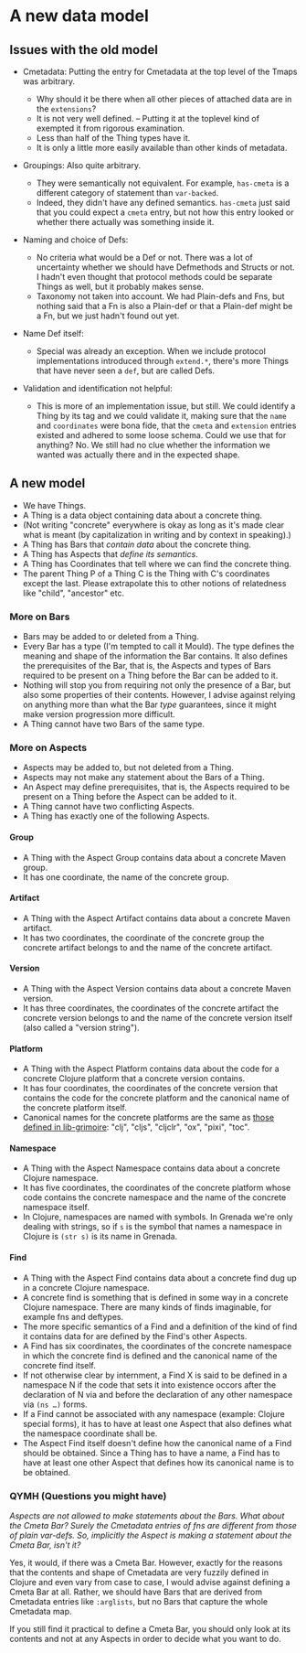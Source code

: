 # A new data model

## Issues with the old model

 - Cmetadata: Putting the entry for Cmetadata at the top level of the Tmaps was
   arbitrary.
    - Why should it be there when all other pieces of attached data are in the
      `extensions`?
    - It is not very well defined. – Putting it at the toplevel kind of exempted
      it from rigorous examination.
    - Less than half of the Thing types have it.
    - It is only a little more easily available than other kinds of metadata.

 - Groupings: Also quite arbitrary.
    - They were semantically not equivalent. For example, `has-cmeta` is a
      different category of statement than `var-backed`.
    - Indeed, they didn't have any defined semantics. `has-cmeta` just said that
      you could expect a `cmeta` entry, but not how this entry looked or whether
      there actually was something inside it.

 - Naming and choice of Defs:
    - No criteria what would be a Def or not. There was a lot of uncertainty
      whether we should have Defmethods and Structs or not. I hadn't even
      thought that protocol methods could be separate Things as well, but it
      probably makes sense.
    - Taxonomy not taken into account. We had Plain-defs and Fns, but nothing
      said that a Fn is also a Plain-def or that a Plain-def might be a Fn, but
      we just hadn't found out yet.

 - Name Def itself:
    - Special was already an exception. When we include protocol implementations
      introduced through `extend.*`, there's more Things that have never seen a
      `def`, but are called Defs.

 - Validation and identification not helpful:
    - This is more of an implementation issue, but still. We could identify a
      Thing by its tag and we could validate it, making sure that the `name` and
      `coordinates` were bona fide, that the `cmeta` and `extension` entries
      existed and adhered to some loose schema. Could we use that for anything?
      No. We still had no clue whether the information we wanted was actually
      there and in the expected shape.


## A new model

 - We have Things.
 - A Thing is a data object containing data about a concrete thing.
 - (Not writing "concrete" everywhere is okay as long as it's made clear what is
   meant (by capitalization in writing and by context in speaking).)
 - A Thing has Bars that *contain data* about the concrete thing.
 - A Thing has Aspects that *define its semantics*.
 - A Thing has Coordinates that tell where we can find the concrete thing.
 - The parent Thing P of a Thing C is the Thing with C's coordinates except the
   last. Please extrapolate this to other notions of relatedness like "child",
   "ancestor" etc.

### More on Bars

 - Bars may be added to or deleted from a Thing.
 - Every Bar has a type (I'm tempted to call it Mould). The type defines the
   meaning and shape of the information the Bar contains. It also defines the
   prerequisites of the Bar, that is, the Aspects and types of Bars required to
   be present on a Thing before the Bar can be added to it.
 - Nothing will stop you from requiring not only the presence of a Bar, but also
   some properties of their contents. However, I advise against relying on
   anything more than what the Bar *type* guarantees, since it might make
   version progression more difficult.
 - A Thing cannot have two Bars of the same type.

### More on Aspects

 - Aspects may be added to, but not deleted from a Thing.
 - Aspects may not make any statement about the Bars of a Thing.
 - An Aspect may define prerequisites, that is, the Aspects required to be
   present on a Thing before the Aspect can be added to it.
 - A Thing cannot have two conflicting Aspects.
 - A Thing has exactly one of the following Aspects.

#### Group

 - A Thing with the Aspect Group contains data about a concrete Maven group.
 - It has one coordinate, the name of the concrete group.

#### Artifact

 - A Thing with the Aspect Artifact contains data about a concrete Maven
   artifact.
 - It has two coordinates, the coordinate of the concrete group the concrete
   artifact belongs to and the name of the concrete artifact.

#### Version

 - A Thing with the Aspect Version contains data about a concrete Maven version.
 - It has three coordinates, the coordinates of the concrete artifact the
   concrete version belongs to and the name of the concrete version itself (also
   called a "version string").

#### Platform

 - A Thing with the Aspect Platform contains data about the code for a concrete
   Clojure platform that a concrete version contains.
 - It has four coordinates, the coordinates of the concrete version that
   contains the code for the concrete platform and the canonical name of the
   concrete platform itself.
 - Canonical names for the concrete platforms are the same as [those defined in
   lib-grimoire](https://github.com/clojure-grimoire/lib-grimoire/blob/master/src/grimoire/util.clj#L40-L53):
   "clj", "cljs", "cljclr", "ox", "pixi", "toc".

#### Namespace

 - A Thing with the Aspect Namespace contains data about a concrete Clojure
   namespace.
 - It has five coordinates, the coordinates of the concrete platform whose code
   contains the concrete namespace and the name of the concrete namespace
   itself.
 - In Clojure, namespaces are named with symbols. In Grenada we're only dealing
   with strings, so if `s` is the symbol that names a namespace in Clojure is
   `(str s)` is its name in Grenada.

#### Find

 - A Thing with the Aspect Find contains data about a concrete find dug up in a
   concrete Clojure namespace.
 - A concrete find is something that is defined in some way in a concrete
   Clojure namespace. There are many kinds of finds imaginable, for example fns
   and deftypes.
 - The more specific semantics of a Find and a definition of the kind of find it
   contains data for are defined by the Find's other Aspects.
 - A Find has six coordinates, the coordinates of the concrete namespace in
   which the concrete find is defined and the canonical name of the concrete
   find itself.
 - If not otherwise clear by internment, a Find X is said to be defined in a
   namespace N if the code that sets it into existence occors after the
   declaration of N via and before the declaration of any other namespace via
   `(ns …)` forms.
 - If a Find cannot be associated with any namespace (example: Clojure special
   forms), it has to have at least one Aspect that also defines what the
   namespace coordinate shall be.
 - The Aspect Find itself doesn't define how the canonical name of a Find should
   be obtained. Since a Thing has to have a name, a Find has to have at least
   one other Aspect that defines how its canonical name is to be obtained.


### QYMH (Questions you might have)

*Aspects are not allowed to make statements about the Bars. What about the Cmeta
Bar? Surely the Cmetadata entries of fns are different from those of plain
var-defs. So, implicitly the Aspect is making a statement about the Cmeta Bar,
isn't it?*

Yes, it would, if there was a Cmeta Bar. However, exactly for the reasons that
the contents and shape of Cmetadata are very fuzzily defined in Clojure and even
vary from case to case, I would advise against defining a Cmeta Bar at all.
Rather, we should have Bars that are derived from Cmetadata entries like
`:arglists`, but no Bars that capture the whole Cmetadata map.

If you still find it practical to define a Cmeta Bar, you should only look at
its contents and not at any Aspects in order to decide what you want to do.
